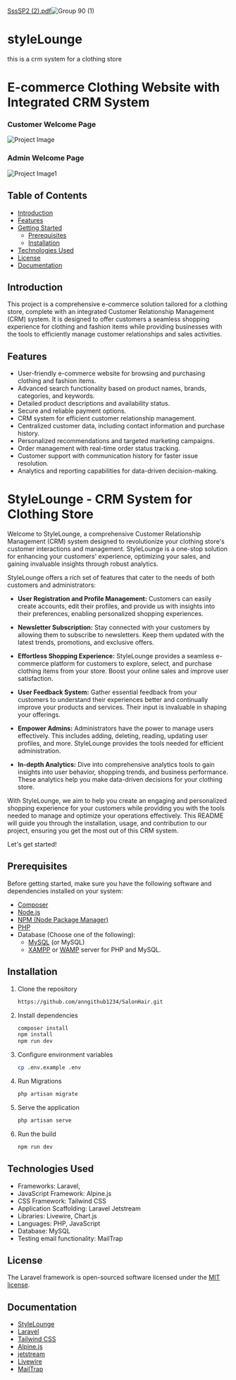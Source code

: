 [SssSP2 (2).pdf](https://github.com/yasiru2077/styleLounge/files/12919527/SssSP2.2.pdf)![Group 90 (1)](https://github.com/yasiru2077/styleLounge/assets/96358931/4c89daea-753e-487b-afea-f409fe586317)
# styleLounge
this is a crm system for a clothing store
# E-commerce Clothing Website with Integrated CRM System
### Customer Welcome Page
![Project Image](https://github.com/yasiru2077/images1/blob/main/screencapture-127-0-0-1-8000-redirects-2023-10-16-19_59_47.png)
### Admin Welcome Page
![Project Image1](https://github.com/yasiru2077/images1/blob/main/screencapture-127-0-0-1-8000-dashboard-2023-10-16-19_58_55.png)
## Table of Contents

- [Introduction](#introduction)
- [Features](#features)
- [Getting Started](#getting-started)
  - [Prerequisites](#prerequisites)
  - [Installation](#installation)
- [Technologies Used](#technologies-used)
- [License](#license)
- [Documentation](#documentation)


## Introduction

This project is a comprehensive e-commerce solution tailored for a clothing store, complete with an integrated Customer Relationship Management (CRM) system. It is designed to offer customers a seamless shopping experience for clothing and fashion items while providing businesses with the tools to efficiently manage customer relationships and sales activities.

## Features

- User-friendly e-commerce website for browsing and purchasing clothing and fashion items.
- Advanced search functionality based on product names, brands, categories, and keywords.
- Detailed product descriptions and availability status.
- Secure and reliable payment options.
- CRM system for efficient customer relationship management.
- Centralized customer data, including contact information and purchase history.
- Personalized recommendations and targeted marketing campaigns.
- Order management with real-time order status tracking.
- Customer support with communication history for faster issue resolution.
- Analytics and reporting capabilities for data-driven decision-making.

# StyleLounge - CRM System for Clothing Store

Welcome to StyleLounge, a comprehensive Customer Relationship Management (CRM) system designed to revolutionize your clothing store's customer interactions and management. StyleLounge is a one-stop solution for enhancing your customers' experience, optimizing your sales, and gaining invaluable insights through robust analytics.

StyleLounge offers a rich set of features that cater to the needs of both customers and administrators:

- **User Registration and Profile Management:** Customers can easily create accounts, edit their profiles, and provide us with insights into their preferences, enabling personalized shopping experiences.

- **Newsletter Subscription:** Stay connected with your customers by allowing them to subscribe to newsletters. Keep them updated with the latest trends, promotions, and exclusive offers.

- **Effortless Shopping Experience:** StyleLounge provides a seamless e-commerce platform for customers to explore, select, and purchase clothing items from your store. Boost your online sales and improve user satisfaction.

- **User Feedback System:** Gather essential feedback from your customers to understand their experiences better and continually improve your products and services. Their input is invaluable in shaping your offerings.

- **Empower Admins:** Administrators have the power to manage users effectively. This includes adding, deleting, reading, updating user profiles, and more. StyleLounge provides the tools needed for efficient administration.

- **In-depth Analytics:** Dive into comprehensive analytics tools to gain insights into user behavior, shopping trends, and business performance. These analytics help you make data-driven decisions for your clothing store.

With StyleLounge, we aim to help you create an engaging and personalized shopping experience for your customers while providing you with the tools needed to manage and optimize your operations effectively. This README will guide you through the installation, usage, and contribution to our project, ensuring you get the most out of this CRM system.

Let's get started!


## Prerequisites

Before getting started, make sure you have the following software and dependencies installed on your system:

- [Composer](https://getcomposer.org/)
- [Node.js](https://nodejs.org/)
- [NPM (Node Package Manager)](https://www.npmjs.com/)
- [PHP](https://www.php.net/)
- Database (Choose one of the following):
  - [MySQL](https://dev.mysql.com/downloads/installer/) (or MySQL)
  - [XAMPP](https://www.apachefriends.org/index.html) or [WAMP](https://www.wampserver.com/en/) server for PHP and MySQL.

## Installation
1. Clone the repository
   ```bash
   https://github.com/anngithub1234/SalonHair.git
   ```
2. Install dependencies
   ```bash
   composer install
   npm install
   npm run dev
   ```
3. Configure environment variables
   ```bash
   cp .env.example .env
   ```
4. Run Migrations
   ```bash
   php artisan migrate
   ```
5. Serve the application
   ```bash
   php artisan serve
   ```
6. Run the build
   ```bash
   npm run dev
   ```

## Technologies Used

- Frameworks: Laravel, 
- JavaScript Framework: Alpine.js
- CSS Framework: Tailwind CSS
- Application Scaffolding: Laravel Jetstream
- Libraries: Livewire, Chart.js
- Languages: PHP, JavaScript
- Database: MySQL
- Testing email functionality: MailTrap

## License

The Laravel framework is open-sourced software licensed under the [MIT license](https://opensource.org/licenses/MIT).

## Documentation

- [StyleLounge](https://github.com/yasiru2077/styleLounge/files/12919532/SssSP2.2.pdf)
- [Laravel](https://laravel.com/docs/8.x)
- [Tailwind CSS](https://tailwindcss.com/docs/installation)
- [Alpine.js](https://alpinejs.dev/)
- [jetstream](https://jetstream.laravel.com/introduction.html)
- [Livewire](https://laravel-livewire.com/docs/2.x/quickstart)
- [MailTrap](https://mailtrap.io/)




